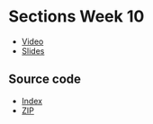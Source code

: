 # Sections Week 10

* [Video](http://cs50.tv/2011/fall/sections/10/section10.mp4)
* [Slides](http://cdn.cs50.net/2011/fall/sections/10/section10.pdf)

## Source code

* [Index](http://cdn.cs50.net/2011/fall/sections/10/section10/)
* [ZIP](http://cdn.cs50.net/2011/fall/sections/10/section10.zip)

